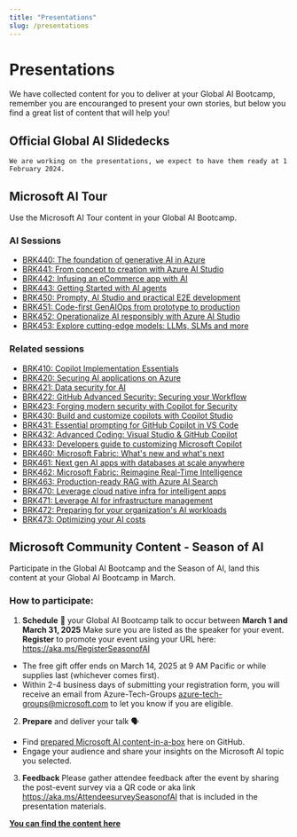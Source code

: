 ```yaml
---
title: "Presentations"
slug: /presentations
---
```

# Presentations

We have collected content for you to deliver at your Global AI Bootcamp, remember you are encouranged to present your own stories, but below you find a great list of content that will help you!


## Official Global AI Slidedecks

```note 
We are working on the presentations, we expect to have them ready at 1 February 2024.
```


## Microsoft AI Tour

Use the Microsoft AI Tour content in your Global AI Bootcamp.


### AI Sessions
-	[BRK440: The foundation of generative AI in Azure](https://github.com/microsoft/aitour-generative-ai-in-azure)
-	[BRK441: From concept to creation with Azure AI Studio](https://github.com/microsoft/aitour-concept-to-creation-ai-studio)
-	[BRK442: Infusing an eCommerce app with AI​](https://github.com/microsoft/aitour-ecommerce-app-with-ai) 
-	[BRK443: Getting Started with AI agents](https://github.com/microsoft/aitour-azure-openai-assistants)
-  	[BRK450: Prompty, AI Studio and practical E2E development](https://github.com/microsoft/aitour-e2e-dev-with-prompty-and-ai-studio)
-  	[BRK451: Code-first GenAIOps from prototype to production](https://github.com/microsoft/aitour-llmops-with-gen-ai-tools)
-  	[BRK452: Operationalize AI responsibly with Azure AI Studio](https://github.com/microsoft/aitour-operate-ai-responsibly-with-ai-studio)
-  	[BRK453: Explore cutting-edge models: LLMs, SLMs and more](https://github.com/microsoft/aitour-exploring-cutting-edge-models)

### Related sessions
- [BRK410: Copilot Implementation Essentials](https://github.com/microsoft/aitour-copilot-implementation-essentials)
- [BRK420: Securing AI applications on Azure](https://github.com/microsoft/aitour-securing-ai-apps-on-azure)
- [BRK421: Data security for AI](https://github.com/microsoft/aitour-data-security-for-ai)
- [BRK422: GitHub Advanced Security: Securing your Workflow](https://github.com/microsoft/aitour-github-advanced-security-workflow)
- [BRK423: Forging modern security with Copilot for Security​​](https://github.com/microsoft/aitour-cybersecurity-posture-with-copilot)
- [BRK430: Build and customize copilots with Copilot Studio](https://github.com/microsoft/aitour-copilot-studio-agents-and-experiences)
- [BRK431: Essential prompting for GitHub Copilot in VS Code](https://github.com/microsoft/aitour-github-copilot-can-do-that)
- [BRK432: Advanced Coding: Visual Studio & GitHub Copilot](https://github.com/microsoft/aitour-coding-mastery-with-github-copilot)
- [BRK433: Developers guide to customizing Microsoft Copilot](https://github.com/microsoft/aitour-customizing-microsoft-copilot)
- [BRK460: Microsoft Fabric: What's new and what's next](https://github.com/microsoft/aitour-whats-new-with-fabric)
- [BRK461: Next gen AI apps with databases at scale anywhere](https://github.com/microsoft/aitour-ai-apps-with-scalable-database)
- [BRK462: Microsoft Fabric: Reimagine Real-Time Intelligence](https://github.com/microsoft/aitour-reimagine-fabric-intelligence)
- [BRK463: Production-ready RAG with Azure AI Search](https://github.com/microsoft/aitour-rag-with-ai-search)
- [BRK470: Leverage cloud native infra for intelligent apps](https://github.com/microsoft/aitour-cloud-native-apps-with-azure-ai-and-aks)
- [BRK471: Leverage AI for infrastructure management](https://github.com/microsoft/aitour-leveraging-ai-for-infrastructure-managaement)
- [BRK472: Preparing for your organization's AI workloads​](https://github.com/microsoft/aitour-preparing-for-ai-workloads)
- [BRK473: Optimizing your AI costs​](https://github.com/microsoft/aitour-opimizing-your-ai-costs)





## Microsoft Community Content - Season of AI

Participate in the Global AI Bootcamp and the Season of AI, land this content at your Global AI Bootcamp in March.

### How to participate:

1.	**Schedule** 📆 your Global AI Bootcamp talk to occur between **March 1 and March 31, 2025** Make sure you are listed as the speaker for your event.   
	**Register** to promote your event using your URL here: https://aka.ms/RegisterSeasonofAI
   - The free gift offer ends on March 14, 2025 at 9 AM Pacific or while supplies last (whichever comes first).
   - Within 2-4 business days of submitting your registration form, you will receive an email from Azure-Tech-Groups azure-tech-groups@microsoft.com to let you know if you are eligible. 
2.	**Prepare** and deliver your talk 🗣️
-	Find [prepared Microsoft AI content-in-a-box](https://github.com/microsoft/community-content/tree/main/SeasonOfAI-S3-BestOfIgnite) here on GitHub.
-	Engage your audience and share your insights on the Microsoft AI topic you selected.
3. **Feedback** Please gather attendee feedback after the event by sharing the post-event survey via a QR code or aka link https://aka.ms/AttendeesurveySeasonofAI that is included in the presentation materials.

**[You can find the content here](https://github.com/microsoft/community-content)**







